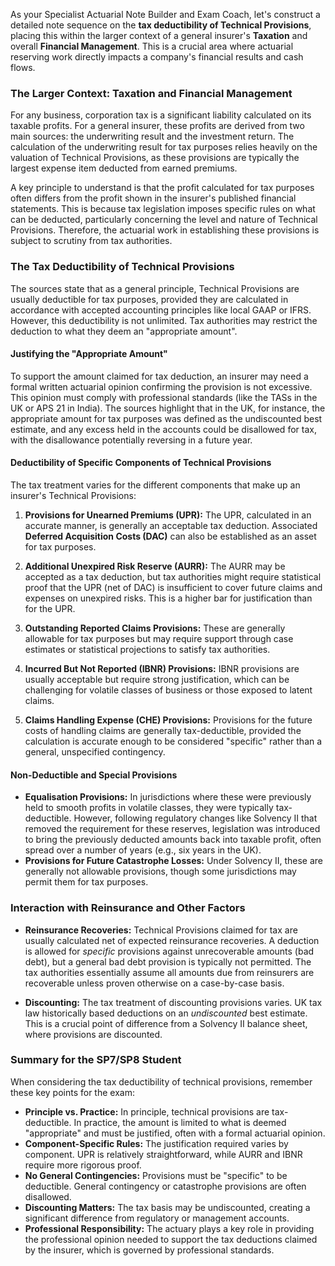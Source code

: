 As your Specialist Actuarial Note Builder and Exam Coach, let's construct a detailed note sequence on the **tax deductibility of Technical Provisions**, placing this within the larger context of a general insurer's **Taxation** and overall **Financial Management**. This is a crucial area where actuarial reserving work directly impacts a company's financial results and cash flows.

### **The Larger Context: Taxation and Financial Management**

For any business, corporation tax is a significant liability calculated on its taxable profits. For a general insurer, these profits are derived from two main sources: the underwriting result and the investment return. The calculation of the underwriting result for tax purposes relies heavily on the valuation of Technical Provisions, as these provisions are typically the largest expense item deducted from earned premiums.

A key principle to understand is that the profit calculated for tax purposes often differs from the profit shown in the insurer's published financial statements. This is because tax legislation imposes specific rules on what can be deducted, particularly concerning the level and nature of Technical Provisions. Therefore, the actuarial work in establishing these provisions is subject to scrutiny from tax authorities.

### **The Tax Deductibility of Technical Provisions**

The sources state that as a general principle, Technical Provisions are usually deductible for tax purposes, provided they are calculated in accordance with accepted accounting principles like local GAAP or IFRS. However, this deductibility is not unlimited. Tax authorities may restrict the deduction to what they deem an "appropriate amount".

#### **Justifying the "Appropriate Amount"**

To support the amount claimed for tax deduction, an insurer may need a formal written actuarial opinion confirming the provision is not excessive. This opinion must comply with professional standards (like the TASs in the UK or APS 21 in India). The sources highlight that in the UK, for instance, the appropriate amount for tax purposes was defined as the undiscounted best estimate, and any excess held in the accounts could be disallowed for tax, with the disallowance potentially reversing in a future year.

#### **Deductibility of Specific Components of Technical Provisions**

The tax treatment varies for the different components that make up an insurer's Technical Provisions:

1. **Provisions for Unearned Premiums (UPR):** The UPR, calculated in an accurate manner, is generally an acceptable tax deduction. Associated **Deferred Acquisition Costs (DAC)** can also be established as an asset for tax purposes.

2. **Additional Unexpired Risk Reserve (AURR):** The AURR may be accepted as a tax deduction, but tax authorities might require statistical proof that the UPR (net of DAC) is insufficient to cover future claims and expenses on unexpired risks. This is a higher bar for justification than for the UPR.

3. **Outstanding Reported Claims Provisions:** These are generally allowable for tax purposes but may require support through case estimates or statistical projections to satisfy tax authorities.

4. **Incurred But Not Reported (IBNR) Provisions:** IBNR provisions are usually acceptable but require strong justification, which can be challenging for volatile classes of business or those exposed to latent claims.

5. **Claims Handling Expense (CHE) Provisions:** Provisions for the future costs of handling claims are generally tax-deductible, provided the calculation is accurate enough to be considered "specific" rather than a general, unspecified contingency.

#### **Non-Deductible and Special Provisions**

* **Equalisation Provisions:** In jurisdictions where these were previously held to smooth profits in volatile classes, they were typically tax-deductible. However, following regulatory changes like Solvency II that removed the requirement for these reserves, legislation was introduced to bring the previously deducted amounts back into taxable profit, often spread over a number of years (e.g., six years in the UK).  
* **Provisions for Future Catastrophe Losses:** Under Solvency II, these are generally not allowable provisions, though some jurisdictions may permit them for tax purposes.

### **Interaction with Reinsurance and Other Factors**

* **Reinsurance Recoveries:** Technical Provisions claimed for tax are usually calculated net of expected reinsurance recoveries. A deduction is allowed for *specific* provisions against unrecoverable amounts (bad debt), but a general bad debt provision is typically not permitted. The tax authorities essentially assume all amounts due from reinsurers are recoverable unless proven otherwise on a case-by-case basis.

* **Discounting:** The tax treatment of discounting provisions varies. UK tax law historically based deductions on an *undiscounted* best estimate. This is a crucial point of difference from a Solvency II balance sheet, where provisions are discounted.

### **Summary for the SP7/SP8 Student**

When considering the tax deductibility of technical provisions, remember these key points for the exam:

* **Principle vs. Practice:** In principle, technical provisions are tax-deductible. In practice, the amount is limited to what is deemed "appropriate" and must be justified, often with a formal actuarial opinion.  
* **Component-Specific Rules:** The justification required varies by component. UPR is relatively straightforward, while AURR and IBNR require more rigorous proof.  
* **No General Contingencies:** Provisions must be "specific" to be deductible. General contingency or catastrophe provisions are often disallowed.  
* **Discounting Matters:** The tax basis may be undiscounted, creating a significant difference from regulatory or management accounts.  
* **Professional Responsibility:** The actuary plays a key role in providing the professional opinion needed to support the tax deductions claimed by the insurer, which is governed by professional standards.

